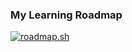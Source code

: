 ### My Learning Roadmap

[![roadmap.sh](https://api.roadmap.sh/v1-badge/wide/643c13e9e2725773748f1de7?variant=dark)](https://roadmap.sh)

<!--
**nur-azhar/nur-azhar** is a ✨ _special_ ✨ repository because its `README.md` (this file) appears on your GitHub profile.

Here are some ideas to get you started:

- 🔭 I’m currently working on ...
- 🌱 I’m currently learning cybersecurity on coursera...
- 👯 I’m looking to collaborate on ...
- 🤔 I’m looking for help with ...
- 💬 Ask me about blockchains...
- 📫 How to reach me: ...
- 😄 Pronouns: male
- ⚡ Fun fact: ...
-->
